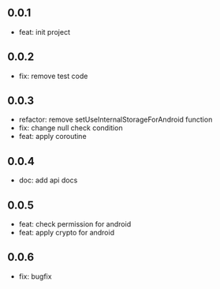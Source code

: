## 0.0.1

* feat: init project

## 0.0.2

* fix: remove test code

## 0.0.3

* refactor: remove setUseInternalStorageForAndroid function
* fix: change null check condition
* feat: apply coroutine

## 0.0.4
* doc: add api docs

## 0.0.5
* feat: check permission for android
* feat: apply crypto for android

## 0.0.6
* fix: bugfix